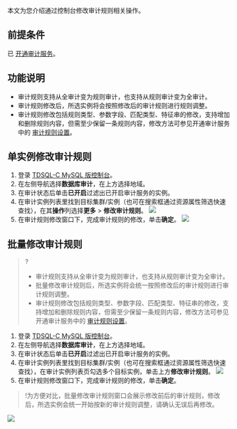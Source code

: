 本文为您介绍通过控制台修改审计规则相关操作。

## 前提条件
已 [开通审计服务](https://cloud.tencent.com/document/product/1003/61568)。

## 功能说明
- 审计规则支持从全审计变为规则审计，也支持从规则审计变为全审计。
- 审计规则修改后，所选实例将会按照修改后的审计规则进行规则调整。
- 审计规则修改包括规则类型、参数字段、匹配类型、特征串的修改，支持增加和删除规则内容，但需至少保留一条规则内容，修改方法可参见开通审计服务中的 [审计规则设置](https://cloud.tencent.com/document/product/1003/61568)。

## 单实例修改审计规则
1. 登录 [TDSQL-C MySQL 版控制台](https://console.cloud.tencent.com/cynosdb/mysql#/)。
2. 在左侧导航选择**数据库审计**，在上方选择地域。
3. 在审计状态后单击**已开启**过滤出已开启审计服务的实例。
4. 在审计实例列表里找到目标集群/实例（也可在搜索框通过资源属性筛选快速查找），在其**操作**列选择**更多** > **修改审计规则**。
![](https://qcloudimg.tencent-cloud.cn/raw/af01946bc8c53a99977a5b0ee44dfdf3.png)
5. 在审计规则修改窗口下，完成审计规则的修改，单击**确定**。
![](https://qcloudimg.tencent-cloud.cn/raw/e3c8b9d1fec8da5ec3a520b892de05c7.png)

## 批量修改审计规则
>?
>- 审计规则支持从全审计变为规则审计，也支持从规则审计变为全审计。
>- 批量修改审计规则后，所选实例将会统一按照修改后的审计规则进行审计规则调整。
>- 审计规则修改包括规则类型、参数字段、匹配类型、特征串的修改，支持增加和删除规则内容，但需至少保留一条规则内容，修改方法可参见开通审计服务中的 [审计规则设置]()。

1. 登录 [TDSQL-C MySQL 版控制台](https://console.cloud.tencent.com/cynosdb/mysql#/)。
2. 在左侧导航选择**数据库审计**，在上方选择地域。
3. 在审计状态后单击**已开启**过滤出已开启审计服务的实例。
4. 在审计实例列表里找到目标集群/实例（也可在搜索框通过资源属性筛选快速查找），在审计实例列表页勾选多个目标实例，单击上方**修改审计规则**。
![](https://qcloudimg.tencent-cloud.cn/raw/eb5feb595f95cc7c56ea3c90d0d6e8a2.png)
5. 在审计规则修改窗口下，完成审计规则的修改，单击**确定**。
>!为方便对比，批量修改审计规则窗口会展示修改前后的审计规则，修改后，所选实例会统一开始按新的审计规则调整，请确认无误后再修改。
>
![](https://qcloudimg.tencent-cloud.cn/raw/1543a1368399a0d29504e419680a2edd.png)

